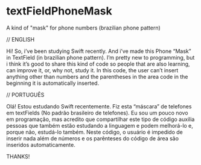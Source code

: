# textFieldPhoneMask
A kind of "mask" for phone numbers (brazilian phone pattern)

// ENGLISH

Hi! So, i’ve been studying Swift recently. And i’ve made this Phone “Mask” in TextField (in brazilian phone pattern). I’m pretty new to programming, but i think it’s good to share this kind of code so people that are also learning, can improve it, or, why not, study it. In this code, the user can’t insert anything other than numbers and the parentheses in the area code in the beginning it is automatically inserted. 

// PORTUGUÊS

Olá! Estou estudando Swift recentemente. Fiz esta “máscara” de telefones em textFields (No padrão brasileiro de telefones). Eu sou um pouco novo em programação, mas acredito que compartilhar este tipo de código auxilia pessoas que também estão estudando a linguagem e podem melhorá-lo e, porque não, estudá-lo também. Neste código, o usuário é impedido de inserir nada além de números e os parênteses do código de área são inseridos automaticamente. 

THANKS! 
